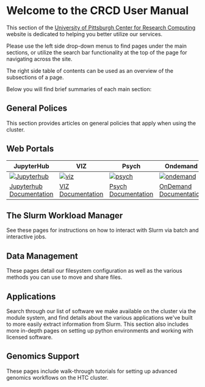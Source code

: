 # Welcome to the CRCD User Manual

This section of the [University of Pittsburgh Center for Research Computing](https://crc.pitt.edu/)  
website is dedicated to helping you better utilize our services.

Please use the left side drop-down menus to find pages under the main sections, 
or utilize the search bar functionality at the top of the page for navigating across the site. 

The right side table of contents can be used as an overview of the subsections of a page.


Below you will find brief summaries of each main section:
## General Polices
This section provides articles on general policies that apply when using the cluster.

## Web Portals
| JupyterHub                                                               | VIZ                                                               | Psych                                                                   | Ondemand                                                                             |
|--------------------------------------------------------------------------|-------------------------------------------------------------------|-------------------------------------------------------------------------|--------------------------------------------------------------------------------------|
| [![Jupyterhub](_assets/img/home/CRC_Jhub.png)](https://hub.crc.pitt.edu) | [![viz](_assets/img/home/CRC_VIZ.png)](https://viz.crc.pitt.edu/) | [![psych](_assets/img/home/CRC_Psych.png)](https://psych.crc.pitt.edu/) | [![ondemand](_assets/img/home/CRC_Ondemand.png)](https://ondemand.htc.crc.pitt.edu/) |
| [Jupyterhub Documentation](web-portals/jupyter-hub.md)                   | [VIZ Documentation](web-portals/viz.md)                           | [Psych Documentation](web-portals/psych.md)                             | [OnDemand Documentation](web-portals/open-ondemand.md)                               |
    
## The Slurm Workload Manager
See these pages for instructions on how to interact with Slurm via batch and interactive jobs.

## Data Management
These pages detail our filesystem configuration as well as the various methods you can use to 
move and share files. 

## Applications
Search through our list of software we make available on the cluster via the module system, and find
details about the various applications we've built to more easily extract information from Slurm.
This section also includes more in-depth pages on setting up python environments and working with 
licensed software.

## Genomics Support
These pages include walk-through tutorials for setting up advanced genomics workflows on the HTC cluster.
